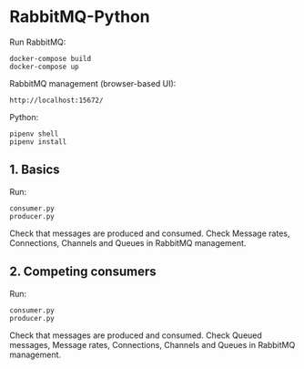 # RabbitMQ-Python

Run RabbitMQ:

    docker-compose build
    docker-compose up

RabbitMQ management (browser-based UI):

    http://localhost:15672/

Python:

    pipenv shell
    pipenv install

## 1. Basics

Run:

    consumer.py
    producer.py

Check that messages are produced and consumed. Check Message rates, Connections, Channels and Queues in RabbitMQ management.

## 2. Competing consumers

Run:

    consumer.py
    producer.py

 Check that messages are produced and consumed. Check Queued messages, Message rates, Connections, Channels and Queues in RabbitMQ management.   